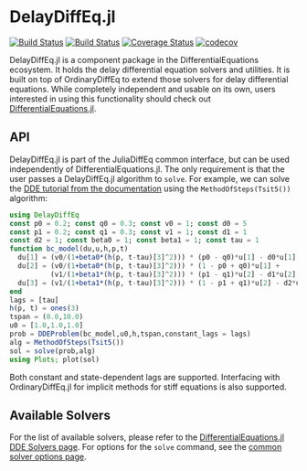 # DelayDiffEq.jl

[![Build Status](https://travis-ci.org/SciML/DelayDiffEq.jl.svg?branch=master)](https://travis-ci.org/SciML/DelayDiffEq.jl)
[![Build Status](https://github.com/SciML/DelayDiffEq.jl/workflows/CI/badge.svg)](https://github.com/SciML/DelayDiffEq.jl/actions?query=workflow%3ACI)
[![Coverage Status](https://coveralls.io/repos/SciML/DelayDiffEq.jl/badge.svg?branch=master&service=github)](https://coveralls.io/github/SciML/DelayDiffEq.jl?branch=master)
[![codecov](https://codecov.io/gh/SciML/DelayDiffEq.jl/branch/master/graph/badge.svg)](https://codecov.io/gh/SciML/DelayDiffEq.jl)

DelayDiffEq.jl is a component package in the DifferentialEquations ecosystem. It holds the
delay differential equation solvers and utilities. It is built on top of OrdinaryDiffEq
to extend those solvers for delay differential equations. While completely independent
and usable on its own, users interested in using this
functionality should check out [DifferentialEquations.jl](https://github.com/SciML/DifferentialEquations.jl).

## API

DelayDiffEq.jl is part of the JuliaDiffEq common interface, but can be used independently of DifferentialEquations.jl. The only requirement is that the user passes a DelayDiffEq.jl algorithm to `solve`. For example, we can solve the [DDE tutorial from the documentation](https://docs.sciml.ai/stable/tutorials/dde_example/) using the `MethodOfSteps(Tsit5())` algorithm:

```julia
using DelayDiffEq
const p0 = 0.2; const q0 = 0.3; const v0 = 1; const d0 = 5
const p1 = 0.2; const q1 = 0.3; const v1 = 1; const d1 = 1
const d2 = 1; const beta0 = 1; const beta1 = 1; const tau = 1
function bc_model(du,u,h,p,t)
  du[1] = (v0/(1+beta0*(h(p, t-tau)[3]^2))) * (p0 - q0)*u[1] - d0*u[1]
  du[2] = (v0/(1+beta0*(h(p, t-tau)[3]^2))) * (1 - p0 + q0)*u[1] +
          (v1/(1+beta1*(h(p, t-tau)[3]^2))) * (p1 - q1)*u[2] - d1*u[2]
  du[3] = (v1/(1+beta1*(h(p, t-tau)[3]^2))) * (1 - p1 + q1)*u[2] - d2*u[3]
end
lags = [tau]
h(p, t) = ones(3)
tspan = (0.0,10.0)
u0 = [1.0,1.0,1.0]
prob = DDEProblem(bc_model,u0,h,tspan,constant_lags = lags)
alg = MethodOfSteps(Tsit5())
sol = solve(prob,alg)
using Plots; plot(sol)
```

Both constant and state-dependent lags are supported. Interfacing with OrdinaryDiffEq.jl for implicit methods for stiff equations is also supported.

## Available Solvers

For the list of available solvers, please refer to the [DifferentialEquations.jl DDE Solvers page](https://docs.sciml.ai/stable/solvers/dde_solve/). For options for the `solve` command, see the [common solver options page](https://docs.sciml.ai/stable/basics/common_solver_opts/).

